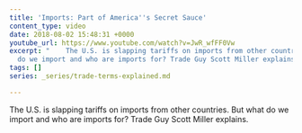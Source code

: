 ```yaml
---
title: 'Imports: Part of America''s Secret Sauce'
content_type: video
date: 2018-08-02 15:48:31 +0000
youtube_url: https://www.youtube.com/watch?v=JwR_wfFF0Vw
excerpt: "    The U.S. is slapping tariffs on imports from other countries. But what
  do we import and who are imports for? Trade Guy Scott Miller explains. "
tags: []
series: _series/trade-terms-explained.md

---
```

The U.S. is slapping tariffs on imports from other countries. But what do we import and who are imports for? Trade Guy Scott Miller explains.